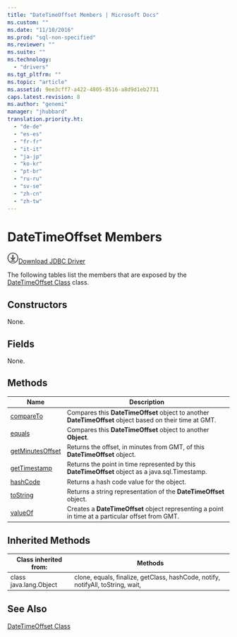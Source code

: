 ```yaml
---
title: "DateTimeOffset Members | Microsoft Docs"
ms.custom: ""
ms.date: "11/10/2016"
ms.prod: "sql-non-specified"
ms.reviewer: ""
ms.suite: ""
ms.technology: 
  - "drivers"
ms.tgt_pltfrm: ""
ms.topic: "article"
ms.assetid: 9ee3cff7-a422-4805-8516-a8d9d1eb2731
caps.latest.revision: 8
ms.author: "genemi"
manager: "jhubbard"
translation.priority.ht: 
  - "de-de"
  - "es-es"
  - "fr-fr"
  - "it-it"
  - "ja-jp"
  - "ko-kr"
  - "pt-br"
  - "ru-ru"
  - "sv-se"
  - "zh-cn"
  - "zh-tw"
---
```

# DateTimeOffset Members
![Download](../../../ssdt/media/download.png)[Download JDBC Driver](http://go.microsoft.com/fwlink/?LinkId=245496)

  The following tables list the members that are exposed by the [DateTimeOffset Class](../../../connect/jdbc/reference/datetimeoffset-class.md) class.  
  
## Constructors  
 None.  
  
## Fields  
 None.  
  
## Methods  
  
|Name|Description|  
|----------|-----------------|  
|[compareTo](../../../connect/jdbc/reference/compareto-method--datetimeoffset-.md)|Compares this **DateTimeOffset** object to another **DateTimeOffset** object based on their time at GMT.|  
|[equals](../../../connect/jdbc/reference/equals-method--datetimeoffset-.md)|Compares this **DateTimeOffset** object to another **Object**.|  
|[getMinutesOffset](../../../connect/jdbc/reference/getminutesoffset-method--datetimeoffset-.md)|Returns the offset, in minutes from GMT, of this **DateTimeOffset** object.|  
|[getTimestamp](../../../connect/jdbc/reference/gettimestamp-method--datetimeoffset-.md)|Returns the point in time represented by this **DateTimeOffset** object as a java.sql.Timestamp.|  
|[hashCode](../../../connect/jdbc/reference/hashcode-method--datetimeoffset-.md)|Returns a hash code value for the object.|  
|[toString](../../../connect/jdbc/reference/tostring-method--datetimeoffset-.md)|Returns a string representation of the **DateTimeOffset** object.|  
|[valueOf](../../../connect/jdbc/reference/valueof-method--datetimeoffset-.md)|Creates a **DateTimeOffset** object representing a point in time at a particular offset from GMT.|  
  
## Inherited Methods  
  
|Class inherited from:|Methods|  
|---------------------------|-------------|  
|class java.lang.Object|clone, equals, finalize, getClass, hashCode, notify, notifyAll, toString, wait,|  
  
## See Also  
 [DateTimeOffset Class](../../../connect/jdbc/reference/datetimeoffset-class.md)  
  
  